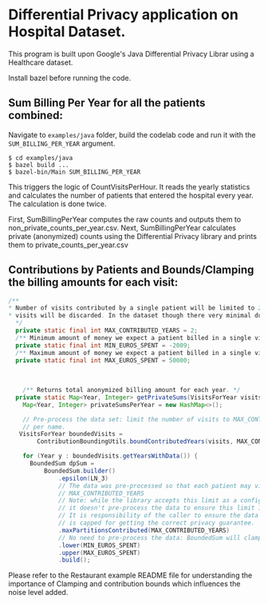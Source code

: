 
# Differential Privacy application on Hospital Dataset.

This program is built upon Google's Java Differential Privacy Librar using a Healthcare dataset. 

Install bazel before running the code.
## Sum Billing Per Year for all the patients combined:

Navigate to `examples/java` folder, build the codelab code and run it with the
`SUM_BILLING_PER_YEAR` argument.

```shell
$ cd examples/java
$ bazel build ...
$ bazel-bin/Main SUM_BILLING_PER_YEAR
```

This triggers the logic of CountVisitsPerHour. It reads the yearly statistics and calculates the number of patients that entered the hospital every year. The calculation is done twice.

First, SumBillingPerYear computes the raw counts and outputs them to non_private_counts_per_year.csv.
Next, SumBillingPerYear calculates private (anonymized) counts using the Differential Privacy library and prints them to private_counts_per_year.csv


## Contributions by Patients and Bounds/Clamping the billing amounts for each visit:

```java
/**
* Number of visits contributed by a single patient will be limited to 2. All exceeding
* visits will be discarded. In the dataset though there very minimal duplicate names, so 2 shouuld be good.
  */
  private static final int MAX_CONTRIBUTED_YEARS = 2;
  /** Minimum amount of money we expect a patient billed in a single visit. */
  private static final int MIN_EUROS_SPENT = -2009;
  /** Maximum amount of money we expect a patient billed in a single visit. */
  private static final int MAX_EUROS_SPENT = 50000;
  
  
  
    /** Returns total anonymized billing amount for each year. */
  private static Map<Year, Integer> getPrivateSums(VisitsForYear visits) {
    Map<Year, Integer> privateSumsPerYear = new HashMap<>();

    // Pre-process the data set: limit the number of visits to MAX_CONTRIBUTED_YEARS
    // per name.
   VisitsForYear boundedVisits =
        ContributionBoundingUtils.boundContributedYears(visits, MAX_CONTRIBUTED_YEARS);

    for (Year y : boundedVisits.getYearsWithData()) {
      BoundedSum dpSum =
          BoundedSum.builder()
              .epsilon(LN_3)
              // The data was pre-processed so that each patient may visit the hospital up to
              // MAX_CONTRIBUTED_YEARS
              // Note: while the library accepts this limit as a configurable parameter,
              // it doesn't pre-process the data to ensure this limit is respected.
              // It is responsibility of the caller to ensure the data passed to the library
              // is capped for getting the correct privacy guarantee.
              .maxPartitionsContributed(MAX_CONTRIBUTED_YEARS)
              // No need to pre-process the data: BoundedSum will clamp the input values.
              .lower(MIN_EUROS_SPENT)
              .upper(MAX_EUROS_SPENT)
              .build();
```

Please refer to the Restaurant example README file for understanding the importance of Clamping and contribution bounds which influences the noise level added.

